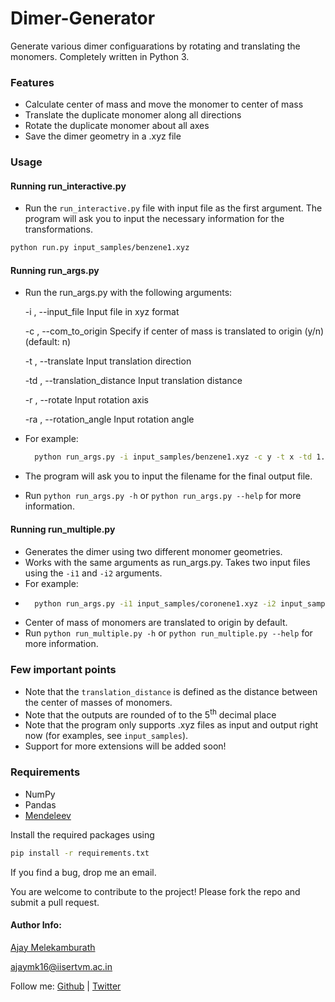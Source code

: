 # Dimer-Generator

Generate various dimer configuarations by rotating and translating the monomers. Completely written in Python 3.

### Features
- Calculate center of mass and move the monomer to center of mass
- Translate the duplicate monomer along all directions
- Rotate the duplicate monomer about all axes
- Save the dimer geometry in a .xyz file


### Usage

#### Running run_interactive.py
- Run the `run_interactive.py` file with input file as the first argument. The program will ask you to input the necessary information for the transformations.
```bash
python run.py input_samples/benzene1.xyz
```

#### Running run_args.py
- Run the run_args.py with the following arguments:
  
    -i , --input_file       Input file in xyz format

    -c , --com_to_origin       Specify if center of mass is translated to origin (y/n) (default: n)

    -t , --translate       Input translation direction

    -td , --translation_distance       Input translation distance

    -r , --rotate       Input rotation axis

    -ra , --rotation_angle       Input rotation angle
- For example:
  ```bash
    python run_args.py -i input_samples/benzene1.xyz -c y -t x -td 1.0 -r y -ra 90.0
  ```
- The program will ask you to input the filename for the final output file.
- Run `python run_args.py -h` or `python run_args.py --help` for more information.

#### Running run_multiple.py
- Generates the dimer using two different monomer geometries.
- Works with the same arguments as run_args.py. Takes two input files using the `-i1` and `-i2` arguments.
- For example:
- ```bash
    python run_args.py -i1 input_samples/coronene1.xyz -i2 input_samples/benzene1.xyz -t x -td 1.0 -r y -ra 90.0
  ```
- Center of mass of monomers are translated to origin by default.
- Run `python run_multiple.py -h` or `python run_multiple.py --help` for more information.

### Few important points
- Note that the `translation_distance` is defined as the distance between the center of masses of monomers.
- Note that the outputs are rounded of to the 5<sup>th</sup> decimal place
- Note that the program only supports .xyz files as input and output right now (for examples, see `input_samples`).
- Support for more extensions will be added soon!

### Requirements
- NumPy
- Pandas
- [Mendeleev](https://pypi.org/project/mendeleev/)

Install the required packages using

```bash
pip install -r requirements.txt
```

If you find a bug, drop me an email.

You are welcome to contribute to the project! Please fork the repo and submit a pull request.

#### Author Info:
[Ajay Melekamburath](https://ajay-mk/github.io)

ajaymk16@iisertvm.ac.in

Follow me: 
[Github](https://github.com/ajay-mk) | [Twitter](https://twitter.com/ajay-mk)
